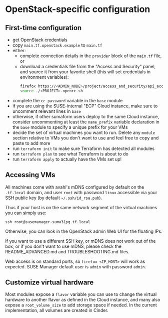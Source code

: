 # OpenStack-specific configuration

## First-time configuration

 - get OpenStack credentials
 - copy `main.tf.openstack.example` to `main.tf`
 - either:
   - complete connection details in the `provider` block of the `main.tf` file, or
   - download a credentials file from the "Access and Security" panel, and source it from your favorite shell (this will set credentials in environment variables):
      ```bash
      firefox https://<ADMIN_NODE>/project/access_and_security/api_access/openrc/
      source ./<PROJECT>-openrc.sh
      ```
 - complete the `cc_password` variable in the `base` module
 - if you are using the SUSE-internal "ECP" Cloud instance, make sure to uncomment relevant lines in `base`
 - otherwise, if other sumaform users deploy to the same Cloud instance, consider uncommenting at least the `name_prefix` variable declaration in the `base` module to specify a unique prefix for your VMs
 - decide the set of virtual machines you want to run. Delete any `module` section relative to VMs you don't want to use and feel free to copy and paste to add more
 - run `terraform init` to make sure Terraform has detected all modules
 - run `terraform plan` to see what Terraform is about to do
 - run `terraform apply` to actually have the VMs set up!

## Accessing VMs

All machines come with avahi's mDNS configured by default on the `.tf.local` domain, and user `root` with password `linux` accessible via your SSH public key (by default `~/.ssh/id_rsa.pub`).

Thus if your host is on the same network segment of the virtual machines you can simply use:
```
ssh root@susemanager-suma31pg.tf.local
```

Otherwise, you can look in the OpenStack admin Web UI for the floating IPs.

If you want to use a different SSH key, or mDNS does not work out of the box, or if you don't want to use mDNS, please check the README_ADVANCED.md and TROUBLESHOOTING.md files.

Web access is on standard ports, so `firefox <IP_HOST>` will work as expected. SUSE Manager default user is `admin` with password `admin`.

## Customize virtual hardware

Most modules expose a `flavor` variable you can use to change the virtual hardware to another flavor as defined in the Cloud instance, and many also expose a `root_volume_size` to add storage space if needed. In the current implementation, all volumes are created in Cinder.
